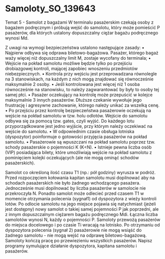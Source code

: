 # Samoloty_SO_139643
Temat 5 - Samolot z bagażami
W terminalu pasażerskim czekają osoby z bagażem podręcznym i próbują wejść do samolotu, który może pomieścić P pasażerów, dla których ustalony dopuszczalny ciężar bagażu podręcznego wynosi Md.

Z uwagi na wymogi bezpieczeństwa ustalono następujące zasady:
• Najpierw odbywa się odprawa biletowo-bagażowa. Pasażer, którego bagaż waży więcej niż dopuszczalny limit M, zostaje wycofany do terminala;
• Wejście na pokład samolotu możliwe będzie tylko po przejściu drobiazgowej kontroli, mającej zapobiec wnoszeniu przedmiotów niebezpiecznych.
• Kontrola przy wejściu jest przeprowadzana równolegle na 3 stanowiskach, na każdym z nich mogą znajdować się równocześnie maksymalnie 2 osoby.
• Jeśli kontrolowana jest więcej niż 1 osoba równocześnie na stanowisku, to należy zagwarantować by były to osoby tej samej płci.
• Pasażer oczekujący na kontrolę może przepuścić w kolejce maksymalnie 3 innych pasażerów. Dłuższe czekanie wywołuje jego frustrację i agresywne zachowanie, którego należy unikać za wszelką cenę.
• Po przejściu przez kontrolę bezpieczeństwa pasażerowie oczekują na wejście na pokład samolotu w tzw. holu odlotów. Wejście do samolotu odbywa się za pomocą tzw. gates, czyli wyjść. Do każdego lotu przyporządkowane jest jedno wyjście, przy którym należy oczekiwać na wejście do samolotu.
• W odpowiednim czasie obsługa lotniska (dyspozytor) poinformuje o gotowości przyjęcia pasażerów na pokład samolotu.
• Pasażerowie są wpuszczani na pokład samolotu poprzez tzw. schody pasażerskie o pojemności K (K<N).
• Istnieje pewna liczba osób (VIP) posiadająca bilety, które umożliwiają wejście na pokład samolotu z pominięciem kolejki oczekujących (ale nie mogą ominąć schodów pasażerskich).

Samolot co określoną ilość czasu T1 (np.: pół godziny) wyrusza w podróż. Przed rozpoczęciem kołowania kapitan samolotu musi dopilnować aby na schodach pasażerskich nie było żadnego wchodzącego pasażera. Jednocześnie musi dopilnować by liczba pasażerów w samolocie nie przekroczyła N. Ponadto samolot może odlecieć przed czasem T1 w momencie otrzymania polecenia (sygnał1) od dyspozytora z wieży kontroli lotów.
Po odlocie samolotu na jego miejsce pojawia się natychmiast (jeżeli jest dostępny) nowy samolot o takiej samej pojemności P jak poprzedni, ale z innym dopuszczalnym ciężarem bagażu podręcznego Mdi. Łączna liczba samolotów wynosi N, każdy o pojemności P.
Samoloty przewożą pasażerów do miejsca docelowego i po czasie Ti wracają na lotnisko. Po otrzymaniu od dyspozytora polecenia (sygnał 2) pasażerowie nie mogą wsiąść do żadnego samolotu - nie mogą wejść na odprawę biletowo-bagażową. Samoloty kończą pracę po przewiezieniu wszystkich pasażerów.
Napisz programy symulujące działanie dyspozytora, kapitana samolotu i pasażerów.
